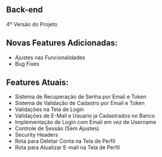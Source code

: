 ## Back-end
4º Versão do Projeto

## Novas Features Adicionadas:
- Ajustes nas Funcionalidades
- Bug Fixes

## Features Atuais:
- Sistema de Recuperação de Senha por Email e Token
- Sistema de Validação de Cadastro por Email e Token
- Validações na Tela de Login
- Validações de E-Mail e Usuario ja Cadastrados no Banco
- Implementação de Login com Email em vez de Username
- Controle de Sessão (Sem Ajustes)
- Security Headers
- Rota para Deletar Conta na Tela de Perfil
- Rota para Atualizar E-mail na Tela de Perfil
